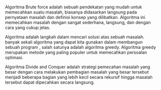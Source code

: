 Algoritma Brute force adalah sebuah pendekatan yang mudah untuk memecahkan suatu masalah, biasanya didasarkan langsung pada pernyataan masalah dan definisi konsep yang dilibatkan. Algoritma ini memecahkan masalah dengan sangat sederhana, langsung, dan dengan cara yang cukup jelas.

Algoritma adalah langkah dalam mencari solusi atas sebuah masalah. banyak sekali algoritma yang dapat kita gunakan dalam membangun sebuah program , salah satunya adalah algoritma greedy.
Algoritma greedy merupakan metode yang paling populer untuk memecahkan persoalan optimasi.

Algoritma Divide and Conquer adalah strategi pemecahan masalah yang besar dengan cara melakukan pembagian masalah yang besar tersebut menjadi beberapa bagian yang lebih kecil secara rekursif hingga masalah tersebut dapat dipecahkan secara langsung.
